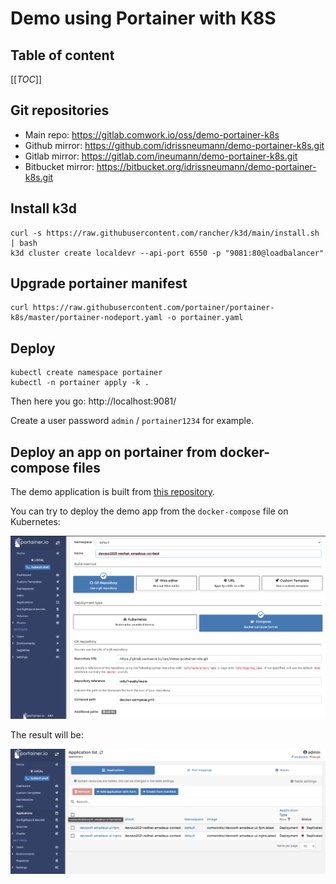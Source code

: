 # Demo using Portainer with K8S

## Table of content

[[_TOC_]]

## Git repositories

* Main repo: https://gitlab.comwork.io/oss/demo-portainer-k8s
* Github mirror: https://github.com/idrissneumann/demo-portainer-k8s.git
* Gitlab mirror: https://gitlab.com/ineumann/demo-portainer-k8s.git
* Bitbucket mirror: https://bitbucket.org/idrissneumann/demo-portainer-k8s.git

## Install k3d

```shell
curl -s https://raw.githubusercontent.com/rancher/k3d/main/install.sh | bash
k3d cluster create localdevr --api-port 6550 -p "9081:80@loadbalancer"
```

## Upgrade portainer manifest

```shell
curl https://raw.githubusercontent.com/portainer/portainer-k8s/master/portainer-nodeport.yaml -o portainer.yaml
```

## Deploy

```shell
kubectl create namespace portainer
kubectl -n portainer apply -k .
```

Then here you go: http://localhost:9081/

Create a user password `admin` / `portainer1234` for example.

## Deploy an app on portainer from docker-compose files

The demo application is built from [this repository](https://gitlab.comwork.io/oss/devoxx2021-redhat-amadeus-contest).

You can try to deploy the demo app from the `docker-compose` file on Kubernetes:

![deployment-docker-compose](./img/deployment-docker-compose.png)

The result will be:

![deployment-result](./img/deployment-result.png)
